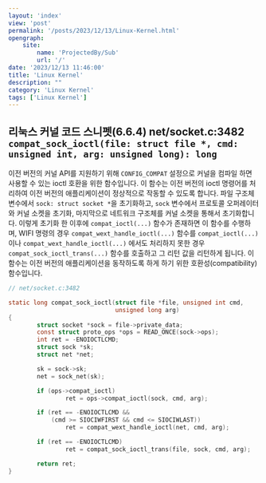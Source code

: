 ```yaml
---
layout: 'index'
view: 'post'
permalink: '/posts/2023/12/13/Linux-Kernel.html'
opengraph:
    site:
        name: 'ProjectedBy/Sub'
        url: '/'
date: '2023/12/13 11:46:00'
title: 'Linux Kernel'
description: ""
category: 'Linux Kernel'
tags: ['Linux Kernel']
---
```


## 리눅스 커널 코드 스니펫(6.6.4) net/socket.c:3482 `compat_sock_ioctl(file: struct file *, cmd: unsigned int, arg: unsigned long): long`

이전 버전의 커널 API를 지원하기 위해 `CONFIG_COMPAT` 설정으로 커널을 컴파일 하면 사용할 수 있는 ioctl 호환을 위한 함수입니다. 이 함수는 이전 버전의 ioctl 명령어를 처리하여 이전 버전의 애플리케이션이 정상적으로 작동할 수 있도록 합니다. 파일 구조체 변수에서 `sock: struct socket *`을 초기화하고, `sock` 변수에서 프로토콜 오퍼레이터와 커널 소켓을 초기화, 마지막으로 네트워크 구조체를 커널 소켓을 통해서 초기화합니다. 이렇게 초기화 한 이후에 `compat_ioctl(...)` 함수가 존재하면 이 함수를 수행하며, WIFI 명령의 경우 `compat_wext_handle_ioctl(...)` 함수를 `compat_ioctl(...)`이나 `compat_wext_handle_ioctl(...)` 에서도 처리하지 못한 경우 `compat_sock_ioctl_trans(...)` 함수를 호출하고 그 리턴 값을 리턴하게 됩니다. 이 함수는 이전 버전의 애플리케이션을 동작하도록 하게 하기 위한 호환성(compatibility) 함수입니다.

```c
// net/socket.c:3482

static long compat_sock_ioctl(struct file *file, unsigned int cmd,
                              unsigned long arg)
{
        struct socket *sock = file->private_data;
        const struct proto_ops *ops = READ_ONCE(sock->ops);
        int ret = -ENOIOCTLCMD;
        struct sock *sk;
        struct net *net;

        sk = sock->sk;
        net = sock_net(sk);

        if (ops->compat_ioctl)
                ret = ops->compat_ioctl(sock, cmd, arg);

        if (ret == -ENOIOCTLCMD &&
            (cmd >= SIOCIWFIRST && cmd <= SIOCIWLAST))
                ret = compat_wext_handle_ioctl(net, cmd, arg);

        if (ret == -ENOIOCTLCMD)
                ret = compat_sock_ioctl_trans(file, sock, cmd, arg);

        return ret;
}
```